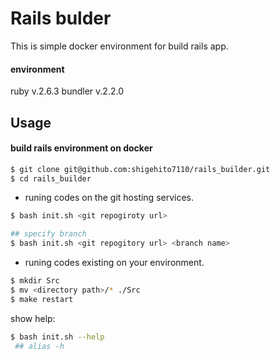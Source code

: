 # Rails bulder

This is simple docker environment for build rails app.

#### environment
ruby v.2.6.3
bundler v.2.2.0
## Usage

#### build rails environment on docker
```bash
$ git clone git@github.com:shigehito7110/rails_builder.git
$ cd rails_builder
```
* runing codes on the git hosting services.
```bash
$ bash init.sh <git repogiroty url>

## specify branch
$ bash init.sh <git repogitory url> <branch name>
```
* runing codes existing on your environment.
```bash
$ mkdir Src
$ mv <directory path>/* ./Src
$ make restart
```

show help:
```bash
$ bash init.sh --help
 ## alias -h
```

